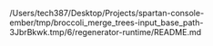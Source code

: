 /Users/tech387/Desktop/Projects/spartan-console-ember/tmp/broccoli_merge_trees-input_base_path-3JbrBkwk.tmp/6/regenerator-runtime/README.md